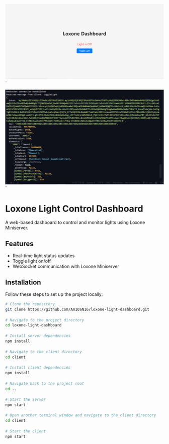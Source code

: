 
![project.png](./images/ss1.png)`

![backendConsoole.png](./images/ss2.png)`


# Loxone Light Control Dashboard

A web-based dashboard to control and monitor lights using Loxone Miniserver.

## Features

- Real-time light status updates
- Toggle light on/off
- WebSocket communication with Loxone Miniserver

## Installation

Follow these steps to set up the project locally:

```bash
# Clone the repository
git clone https://github.com/Am10aN16/loxone-light-dashboard.git

# Navigate to the project directory
cd loxone-light-dashboard

# Install server dependencies
npm install

# Navigate to the client directory
cd client

# Install client dependencies
npm install

# Navigate back to the project root
cd ..

# Start the server
npm start

# Open another terminal window and navigate to the client directory
cd client

# Start the client
npm start
